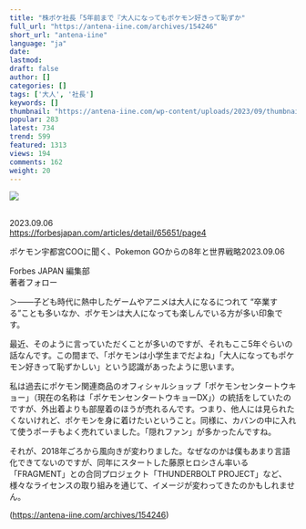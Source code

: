 ```yaml
---
title: "株ポケ社長「5年前まで『大人になってもポケモン好きって恥ずか"
full_url: "https://antena-iine.com/archives/154246"
short_url: "antena-iine"
language: "ja"
date: 
lastmod: 
draft: false
author: []
categories: []
tags: ['大人', '社長']
keywords: []
thumbnail: "https://antena-iine.com/wp-content/uploads/2023/09/thumbnail-press__post_id-154246__.jpg"
popular: 283
latest: 734
trend: 599
featured: 1313
views: 194
comments: 162
weight: 20
---
```


![](https://antena-iine.com/wp-content/uploads/2023/09/thumbnail-press__post_id-154246__.jpg)

<div><br> 2023.09.06 <br> <a href='https://forbesjapan.com/articles/detail/65651/page4' target='_blank' rel='noopener'>https://forbesjapan.com/articles/detail/65651/page4</a> <p>ポケモン宇都宮COOに聞く、Pokemon GOからの8年と世界戦略2023.09.06</p><p> Forbes JAPAN 編集部 <br> 著者フォロー </p> <p> ＞——子ども時代に熱中したゲームやアニメは大人になるにつれて “卒業する”ことも多いなか、ポケモンは大人になっても楽しんでいる方が多い印象です。 </p> <p> 最近、そのように言っていただくことが多いのですが、それもここ5年ぐらいの話なんです。この間まで、「ポケモンは小学生までだよね」「大人になってもポケモン好きって恥ずかしい」という認識があったように思います。 </p> <p> 私は過去にポケモン関連商品のオフィシャルショップ「ポケモンセンタートウキョー」（現在の名称は「ポケモンセンタートウキョーDX」）の統括をしていたのですが、外出着よりも部屋着のほうが売れるんです。つまり、他人には見られたくないけれど、ポケモンを身に着けたいということ。同様に、カバンの中に入れて使うポーチもよく売れていました。「隠れファン」が多かったんですね。 </p> <p> それが、2018年ごろから風向きが変わりました。なぜなのかは僕もあまり言語化できてないのですが、同年にスタートした藤原ヒロシさん率いる「FRAGMENT」との合同プロジェクト「THUNDERBOLT PROJECT」など、様々なライセンスの取り組みを通じて、イメージが変わってきたのかもしれません。 </p></div>

(https://antena-iine.com/archives/154246)
